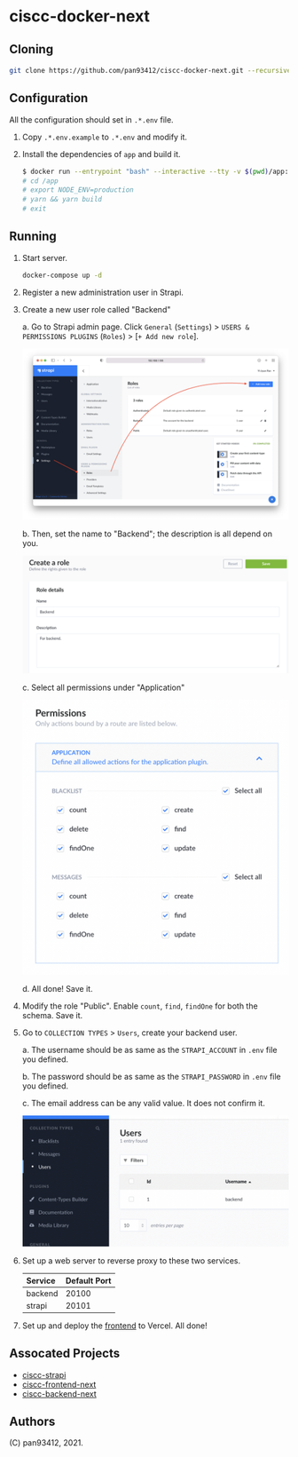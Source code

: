 # ciscc-docker-next

## Cloning

```bash
git clone https://github.com/pan93412/ciscc-docker-next.git --recursive
```

## Configuration

All the configuration should set in `.*.env` file.

1. Copy `.*.env.example` to `.*.env` and modify it.

2. Install the dependencies of `app` and build it.
   ```bash
   $ docker run --entrypoint "bash" --interactive --tty -v $(pwd)/app:/app node:14
   # cd /app
   # export NODE_ENV=production
   # yarn && yarn build
   # exit
   ```

## Running

1. Start server.

    ```bash
    docker-compose up -d
    ```

2. Register a new administration user in Strapi.

3. Create a new user role called "Backend"

    a. Go to Strapi admin page. Click `General` (`Settings`) > `USERS & PERMISSIONS PLUGINS` (`Roles`) > [`+ Add new role`].

    ![General (Settings) > USERS & PERMISSIONS PLUGINS (Roles) > [+ Add new role]](assets/images/strapi-user-create-role.png)

    b. Then, set the name to "Backend"; the description is all depend on you.

    ![Name = "Backend"; Description = "For backend."](/assets/images/strapi-create-role-details.png)

    c. Select all permissions under "Application"

    ![Checked Application > BLACKLIST > "Select all"; Application > MESSAGES > "Select all"](/assets/images/strapi-create-role-perm.png)

    d. All done! Save it.

4. Modify the role "Public". Enable `count`, `find`, `findOne` for both the schema. Save it.

5. Go to `COLLECTION TYPES` > `Users`, create your backend user.

    a. The username should be as same as the `STRAPI_ACCOUNT` in `.env` file you defined.

    b. The password should be as same as the `STRAPI_PASSWORD` in `.env` file you defined.

    c. The email address can be any valid value. It does not confirm it.

    ![Go to `COLLECTION TYPES` > `Users`](/assets/images/strapi-create-user.png)

6. Set up a web server to reverse proxy to these two services.

    | Service      | Default Port      |
    | ------------ | ----------------- |
    | backend      | 20100             |
    | strapi       | 20101             |

7. Set up and deploy the [frontend](https://github.com/pan93412/ciscc-frontend-next) to Vercel. All done!

## Assocated Projects

- [ciscc-strapi](https://github.com/pan93412/ciscc-strapi)
- [ciscc-frontend-next](https://github.com/pan93412/ciscc-backend-next)
- [ciscc-backend-next](https://github.com/pan93412/ciscc-backend-next)

## Authors

(C) pan93412, 2021.
